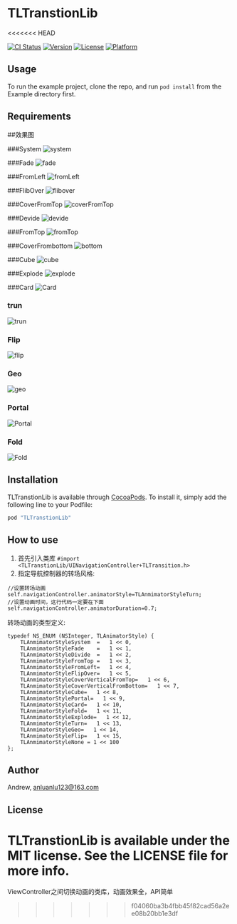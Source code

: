 # TLTranstionLib
<<<<<<< HEAD

[![CI Status](http://img.shields.io/travis/Andrew/TLTranstionLib.svg?style=flat)](https://travis-ci.org/Andrew/TLTranstionLib)
[![Version](https://img.shields.io/cocoapods/v/TLTranstionLib.svg?style=flat)](http://cocoapods.org/pods/TLTranstionLib)
[![License](https://img.shields.io/cocoapods/l/TLTranstionLib.svg?style=flat)](http://cocoapods.org/pods/TLTranstionLib)
[![Platform](https://img.shields.io/cocoapods/p/TLTranstionLib.svg?style=flat)](http://cocoapods.org/pods/TLTranstionLib)

## Usage

To run the example project, clone the repo, and run `pod install` from the Example directory first.

## Requirements

##效果图

###System
![system](http://7xsn4e.com2.z0.glb.clouddn.com/System.gif)

###Fade
![fade](http://7xsn4e.com2.z0.glb.clouddn.com/Fade.gif)

###FromLeft
![fromLeft](http://7xsn4e.com2.z0.glb.clouddn.com/Fromleft.gif)

###FlibOver
![flibover](http://7xsn4e.com2.z0.glb.clouddn.com/Flipover.gif)

###CoverFromTop
![coverFromTop](http://7xsn4e.com2.z0.glb.clouddn.com/CoverFromTop.gif)

###Devide
![devide](http://7xsn4e.com2.z0.glb.clouddn.com/devide.gif)

###FromTop
![fromTop](http://7xsn4e.com2.z0.glb.clouddn.com/FromTop.gif)

###CoverFrombottom
![bottom](http://7xsn4e.com2.z0.glb.clouddn.com/CoverFromBottom.gif)

###Cube
![cube](http://7xsn4e.com2.z0.glb.clouddn.com/cube.gif)

###Explode
![explode](http://7xsn4e.com1.z0.glb.clouddn.com/Explode.gif)

###Card
![Card](http://7xsn4e.com1.z0.glb.clouddn.com/Card.gif)

### trun
![trun](http://7xsn4e.com1.z0.glb.clouddn.com/turn.gif)

### Flip
![flip](http://7xsn4e.com1.z0.glb.clouddn.com/Flip.gif)

### Geo
![geo](http://7xsn4e.com1.z0.glb.clouddn.com/Geo.gif)

### Portal
![Portal](http://7xsn4e.com1.z0.glb.clouddn.com/Portal.gif)

### Fold
![Fold](http://7xsn4e.com1.z0.glb.clouddn.com/Fold.gif)



## Installation

TLTranstionLib is available through [CocoaPods](http://cocoapods.org). To install
it, simply add the following line to your Podfile:

```ruby
pod "TLTranstionLib"
```

## How to use

1. 首先引入类库 `#import <TLTranstionLib/UINavigationController+TLTransition.h>`
2. 指定导航控制器的转场风格:

```
//设置转场动画
self.navigationController.animatorStyle=TLAnmimatorStyleTurn;
//设置动画时间，这行代码一定要在下面
self.navigationController.animatorDuration=0.7;
```


转场动画的类型定义:

```
typedef NS_ENUM (NSInteger, TLAnimatorStyle) {
    TLAnmimatorStyleSystem  =   1 << 0,
    TLAnmimatorStyleFade    =   1 << 1,
    TLAnmimatorStyleDivide  =   1 << 2,
    TLAnmimatorStyleFromTop =   1 << 3,
    TLAnmimatorStyleFromLeft=   1 << 4,
    TLAnmimatorStyleFlipOver=   1 << 5,
    TLAnmimatorStyleCoverVerticalFromTop=   1 << 6,
    TLAnmimatorStyleCoverVerticalFromBottom=   1 << 7,
    TLAnmimatorStyleCube=   1 << 8,
    TLAnmimatorStylePortal=   1 << 9,
    TLAnmimatorStyleCard=   1 << 10,
    TLAnmimatorStyleFold=   1 << 11,
    TLAnmimatorStyleExplode=   1 << 12,
    TLAnmimatorStyleTurn=   1 << 13,
    TLAnmimatorStyleGeo=   1 << 14,
    TLAnmimatorStyleFlip=   1 << 15,
    TLAnmimatorStyleNone = 1 << 100
};
```
## Author

Andrew, anluanlu123@163.com

## License

TLTranstionLib is available under the MIT license. See the LICENSE file for more info.
=======
ViewController之间切换动画的类库，动画效果全，API简单
>>>>>>> f04060ba3b4fbb45f82cad56a2ee08b20bb1e3df
